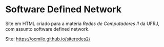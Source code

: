 # Software Defined Network
Site em HTML criado para a matéria *Redes de Computadores II* da UFRJ, com assunto software defined network.

Site: https://ocmilo.github.io/siteredes2/

